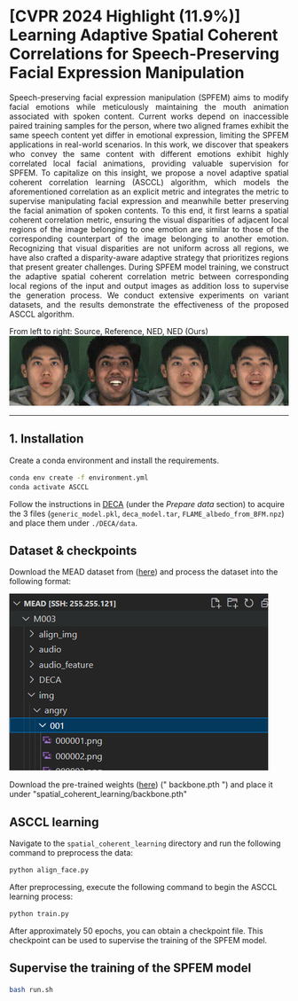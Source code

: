 # [CVPR 2024 Highlight (11.9%)] Learning Adaptive Spatial Coherent Correlations for Speech-Preserving Facial Expression Manipulation

<div style="text-align: justify;">

Speech-preserving facial expression manipulation (SPFEM) aims to modify facial emotions while meticulously maintaining the mouth animation associated with spoken content. Current works depend on inaccessible paired training samples for the person, where two aligned frames exhibit the same speech content yet differ in emotional expression, limiting the SPFEM applications in real-world scenarios. In this work, we discover that speakers who convey the same content with different emotions exhibit highly correlated local facial animations, providing valuable supervision for SPFEM. To capitalize on this insight, we propose a novel adaptive spatial coherent correlation learning (ASCCL) algorithm, which models the aforementioned correlation as an explicit metric and integrates the metric to supervise manipulating facial expression and meanwhile better preserving the facial animation of spoken contents. To this end, it first learns a spatial coherent correlation metric, ensuring the visual disparities of adjacent local regions of the image belonging to one emotion are similar to those of the corresponding counterpart of the image belonging to another emotion. Recognizing that visual disparities are not uniform across all regions, we have also crafted a disparity-aware adaptive strategy that prioritizes regions that present greater challenges. During SPFEM model training, we construct the adaptive spatial coherent correlation metric between corresponding local regions of the input and output images as addition loss to supervise the generation process. We conduct extensive experiments on variant datasets, and the results demonstrate the effectiveness of the proposed ASCCL algorithm.

</div>


From left to right: Source, Reference, NED, NED (Ours)
![Demo](https://raw.githubusercontent.com/jianmanlincjx/ASCCL/main/output.gif)

---

## 1. Installation

Create a conda environment and install the requirements.

```bash
conda env create -f environment.yml
conda activate ASCCL
```
Follow the instructions in [DECA](https://github.com/yfeng95/DECA) (under the *Prepare data* section) to acquire the 3 files (`generic_model.pkl`, `deca_model.tar`, `FLAME_albedo_from_BFM.npz`) and place them under `./DECA/data`.

## Dataset & checkpoints
Download the MEAD dataset from ([here](https://wywu.github.io/projects/MEAD/MEAD.html)) and process the dataset into the following format:

![Processed Dataset Format](https://raw.githubusercontent.com/jianmanlincjx/ASCCL/main/image.png)

Download the pre-trained weights ([here](https://drive.google.com/file/d/1W_qa9xxXTCXo_44PX_oRDLlJQ3F8uXJk/view?usp=sharing)) (" backbone.pth ") and place it under "spatial_coherent_learning/backbone.pth"

## ASCCL learning
Navigate to the `spatial_coherent_learning` directory and run the following command to preprocess the data:

```bash
python align_face.py
```
After preprocessing, execute the following command to begin the ASCCL learning process:
```bash
python train.py
```
After approximately 50 epochs, you can obtain a checkpoint file. This checkpoint can be used to supervise the training of the SPFEM model.

## Supervise the training of the SPFEM model
```bash
bash run.sh
```
